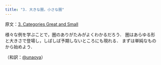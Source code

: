 ```yaml
---
title: "3. 大きな圏，小さな圏"
---
```

原文：[3. Categories Great and Small](https://bartoszmilewski.com/2014/12/05/categories-great-and-small/)

様々な例を学ぶことで，圏のありがたみがよくわかるだろう．
圏はあらゆる形と大きさで登場し，しばしば予期しないところにも現れる．
まずは単純なものから始めよう．

（和訳：[@unaoya](https://zenn.dev/unaoya)）
